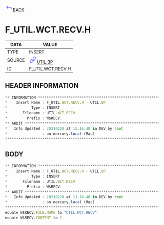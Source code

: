 <img src="../.resources/themes/unicons-line-6563ff/corner-up-left-alt.svg" alt="BACK" width="25" />[BACK](../DOCS/UTIL.BP.md)  
# F_UTIL.WCT.RECV.H  
|DATA|VALUE|
| --- | --- |
|TYPE|INSERT|
|SOURCE|<img src="../.resources/themes/unicons-line-6563ff/link.svg" alt="UTIL.BP" width="25" />[UTIL.BP](../DOCS/UTIL.BP.md)|
|ID|F_UTIL.WCT.RECV.H|
    
    
## HEADER INFORMATION  
```javascript
** INFORMATION ****************************************************************
*    Insert Name : F_UTIL.WCT.RECV.H - UTIL.BP
*           Type : INSERT
*       Filename : UTIL.WCT.RECV
*         Prefix : W$RECV.
** AUDIT **********************************************************************
*   Info Updated : 20210220 at 13.16.40 in DEV by root
*                : on mercury.local (Mac)
*******************************************************************************
```
## BODY  
```javascript
** INFORMATION ****************************************************************
*    Insert Name : F_UTIL.WCT.RECV.H - UTIL.BP
*           Type : INSERT
*       Filename : UTIL.WCT.RECV
*         Prefix : W$RECV.
** AUDIT **********************************************************************
*   Info Updated : 20210220 at 13.16.40 in DEV by root
*                : on mercury.local (Mac)
*******************************************************************************
equate W$RECV.FILE.NAME to "UTIL.WCT.RECV"
equate W$RECV.CONTENT to 1
```
